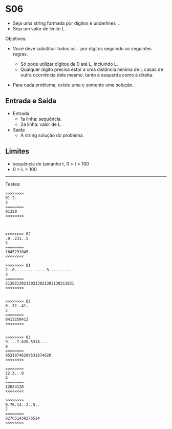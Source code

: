 # S06

- Seja uma string formada por dígitos e underlines `.`.
- Seja um valor de limite L.

Objetivos:
- Você deve substituir todos os `.` por dígitos seguindo as seguintes regras.
    - Só pode utilizar dígitos de 0 até L, incluindo L.
    - Qualquer dígito precisa estar a uma distância mínima de L casas de outra ocorrência dele mesmo, tanto à esquerda como à direita.

- Para cada problema, existe uma e somente uma solução.

## Entrada e Saída
- Entrada
    - 1a linha: sequência.
    - 2a linha: valor de L.
- Saída
    - A string solução do problema.


## Limites
- sequência de tamanho t, 0 > t > 100
- 0 > L > 100

___
Testes:

```
>>>>>>>>
01.2.
3
========
01320
<<<<<<<<



>>>>>>>> 02
.0..231..5
5
========
1045231045
<<<<<<<<

>>>>>>>> 01
2..0..............3...........
3
========
213021302130213021302130213021
<<<<<<<<


>>>>>>>> 03
0..32..41.
5
========
0413250413
<<<<<<<<


>>>>>>>> 03
9....7.620.5318.....
9
========
95318746209531874620
<<<<<<<<

>>>>>>>>
12.3...0
4
========
12034120
<<<<<<<<

>>>>>>>>
0.76.14..2..5..
7
========
027651430276514
<<<<<<<<
```